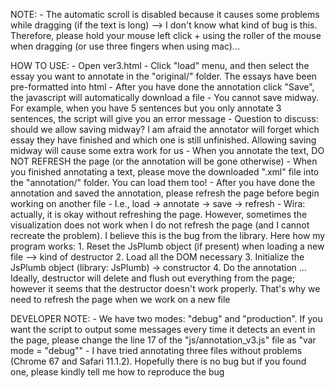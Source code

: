 NOTE:
	- The automatic scroll is disabled because it causes some problems while dragging (if the text is long) --> I don't know what kind of bug is this. Therefore, please hold your mouse left click + using the roller of the mouse when dragging (or use three fingers when using mac)...

HOW TO USE:
	- Open ver3.html
	- Click "load" menu, and then select the essay you want to annotate in the "original/" folder. The essays have been pre-formatted into html
	- After you have done the annotation click "Save", the javascript will automatically download a file
		- You cannot save midway. For example, when you have 5 sentences but you only annotate 3 sentences, the script will give you an error message
		- Question to discuss: should we allow saving midway? I am afraid the annotator will forget which essay they have finished and which one is still unfinished. Allowing saving midway will cause some extra work for us
		- When you annotate the text, DO NOT REFRESH the page (or the annotation will be gone otherwise)
		- When you finished annotating a text, please move the downloaded ".xml" file into the "annotation/" folder. You can load them too!
	- After you have done the annotation and saved the annotation, please refresh the page before begin working on another file
		- I.e., load -> annotate -> save -> refresh
		- Wira: actually, it is okay without refreshing the page. However, sometimes the visualization does not work when I do not refresh the page (and I cannot recreate the problem). I believe this is the bug from the library. Here how my program works:
			1. Reset the JsPlumb object (if present) when loading a new file --> kind of destructor
			2. Load all the DOM necessary
			3. Initialize the JsPlumb object (library: JsPlumb) -> constructor
			4. Do the annotation ...
			Ideally, destructor will delete and flush out everything from the page; however it seems that the destructor doesn't work properly. That's why we need to refresh the page when we work on a new file

DEVELOPER NOTE:
	- We have two modes: "debug" and "production". If you want the script to output some messages every time it detects an event in the page, please change the line 17 of the "js/annotation_v3.js" file as "var mode = "debug""
	- I have tried annotating three files without problems (Chrome 67 and Safari 11.1.2). Hopefully there is no bug but if you found one, please kindly tell me how to reproduce the bug